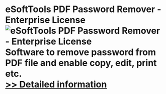 # eSoftTools PDF Password Remover - Enterprise License<br />![eSoftTools PDF Password Remover - Enterprise License](https://mycommerce.akamaized.net/api/pimages/P300878189/BIG/300878189.GIF)<br />Software to remove password from PDF file and enable copy, edit, print etc.<br />[>> Detailed information](https://secure.shareit.com/shareit/product.html?productid=300878189&affiliateid=200057808)